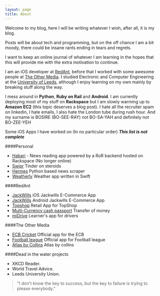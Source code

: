 ```yaml
---
layout: page
title: About
---
```


Welcome to my blog, here I will be writing whatever I wish, after all, it is my blog.

Posts will be about tech and programming, but on the off chance I am a bit moody, there could be insane rants ending in tears and regrets.

I want to keep an online journal of whatever I am learning in the hopes that this will provide me with the extra motivation to continue.

I am an iOS developer at [RedAnt](http://www.redant.com), before that I worked with some awesome people at [The Other Media](http://www.othermedia.com).
I studied Electronic and Computer Engineering at the [University of Leeds](http://www.leeds.ac.uk), although I enjoy learning on my own mainly by breaking stuff along the way.

I mess around in **Python**, **Ruby on Rail** and 
**Android**. I am currently deploying most of my stuff on **Rackspace** but I am slowly warming up to **Amazon EC2** (this topic deserves a blog post).
I hate all the recruiter spam on linkedin, I hate emails, I also hate the London tube during rush hour. And my surname is BOSIRE (BO-SEE-RAY) not BO-SA-YAH and definitely not BO-ZEE-YEH

Some iOS Apps I have worked on (In no particular order) ***This list is not complete***

####Personal
- [Habari](https://itunes.apple.com/gb/app/habari/id509329627?mt=8) - News reading app powered by a RoR backend hosted on Rackspace (No longer online)
- [Swipr](https://itunes.apple.com/gb/app/swipr-auto-liker-for-tinder/id919218867?mt=8) Tinder on steroids
- [Hermes](https://github.com/edwinbosire/hermes) Python based news scraper
- [Weatherly](https://github.com/edwinbosire/YAWA) Weather app written in Swift

####RedAnt
- [JackWills](https://itunes.apple.com/gb/app/jack-wills/id940012948?mt=8) iOS Jackwills E-Commerce App
- [JackWills](https://play.google.com/store/apps/details?id=com.jackwills) Android Jackwills E-Commerce App
- [Topshop](https://itunes.apple.com/gb/app/topshop/id355683626?mt=8)  Retail App for TopShop
- [Multi-Currency cash passport](https://itunes.apple.com/gb/app/multi-currency-cash-passport/id663429657?mt=8)  Transfer of money
- [miDrive](https://itunes.apple.com/gb/app/midrive-essential-driving/id755418884?mt=8) Learner's app for drivers


####The Other Media
- [ECB Cricket](https://itunes.apple.com/gb/app/ecb-cricket/id314954199?mt=8) Official app for the ECB
- [Football league](https://itunes.apple.com/gb/app/football-league-official-clubs/id385520353?mt=8) Official app for Football league
- [Atlas by Collins](https://itunes.apple.com/gb/app/atlas-by-collins-themed-collection/id560461884?mt=8) Atlas by collins


####Dead in the water projects
- XKCD Reader.
- World Travel Advice.
- Leeds University Union.


> "I don't know the key to success, but the key to failure is trying to please everybody."

